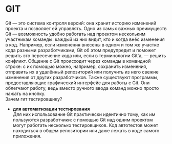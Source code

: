 # GIT
Git — это система контроля версий: она хранит историю изменений проекта и позволяет ей управлять. Одно из самых важных преимуществ Git — возможность удобно работать над проектом нескольким участникам команды: каждый из них видит, кто и когда внёс изменения в код. Например, если изменения внесены в одном и том же участке кода разными разработчиками, Git об этом предупредит и поможет решить это пересечение кода или, если в терминологии Git'а, — решить конфликт.
Общение с Git происходит через команды в командной строке: с их помощью можно, например, сохранить изменения, отправить их в удалённый репозиторий или получить из него свежие изменения от других разработчиков. Также существуют программы, предоставляющие графический интерфейс для работы с Git. Они облегчают работу, ведь вместо ручного ввода команд можно просто нажать на кнопку. <br>
Зачем гит тестировщику? <br>
* **для автоматизации тестирования** <br>
Для них использование Git практически идентично тому, как им пользуются разработчики: с помощью Git над одним проектом могут работать несколько тестировщиков. Код автотестов может находиться в общем репозитории или даже лежать в коде самого приложения.
